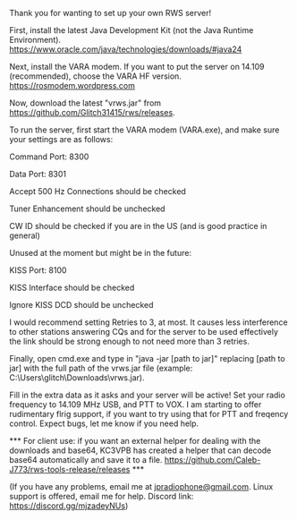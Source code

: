 Thank you for wanting to set up your own RWS server!


First, install the latest Java Development Kit (not the Java Runtime Environment). https://www.oracle.com/java/technologies/downloads/#java24


Next, install the VARA modem. If you want to put the server on 14.109 (recommended), choose the VARA HF version. https://rosmodem.wordpress.com


Now, download the latest "vrws.jar" from https://github.com/Glitch31415/rws/releases.


To run the server, first start the VARA modem (VARA.exe), and make sure your settings are as follows:


Command Port: 8300

Data Port: 8301

Accept 500 Hz Connections should be checked

Tuner Enhancement should be unchecked

CW ID should be checked if you are in the US (and is good practice in general)


Unused at the moment but might be in the future:

KISS Port: 8100

KISS Interface should be checked

Ignore KISS DCD should be unchecked


I would recommend setting Retries to 3, at most. It causes less interference to other stations answering CQs and for the server to be used effectively the link should be strong enough to not need more than 3 retries.


Finally, open cmd.exe and type in "java -jar [path to jar]" replacing [path to jar] with the full path of the vrws.jar file (example: C:\Users\glitch\Downloads\vrws.jar).

Fill in the extra data as it asks and your server will be active! Set your radio frequency to 14.109 MHz USB, and PTT to VOX. I am starting to offer rudimentary flrig support, if you want to try using that for PTT and freqency control. Expect bugs, let me know if you need help.


*** For client use: if you want an external helper for dealing with the downloads and base64, KC3VPB has created a helper that can decode base64 automatically and save it to a file. https://github.com/Caleb-J773/rws-tools-release/releases ***


(If you have any problems, email me at jpradiophone@gmail.com. Linux support is offered, email me for help. Discord link: https://discord.gg/mjzadeyNUs)
